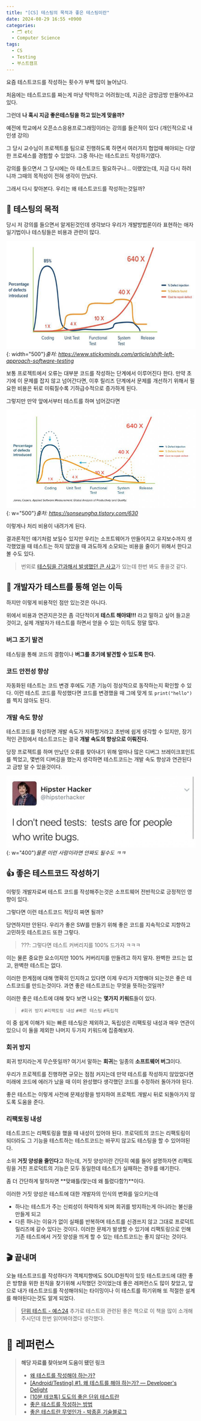 ```yaml
---
title: "[CS] 테스팅의 목적과 좋은 테스팅이란"
date: 2024-08-29 16:55 +0900
categories:
  - 🗂️ etc
  - Computer Science
tags:
  - CS
  - Testing
  - 부스트캠프
---
```

요즘 테스트코드를 작성하는 횟수가 부쩍 많이 늘어났다.

처음에는 테스트코드를 짜는게 마냥 막막하고 어려웠는데, 지금은 금방금방 만들어내고 있다. 

그런데 **나 혹시 지금 좋은테스팅을 하고 있는게 맞을까?**

예전에 학교에서 오픈소스응용프로그래밍이라는 강의를 들은적이 있다 (개인적으로 내 인생 강의)

그 당시 교수님이 프로젝트를 팀으로 진행하도록 하면서 여러가지 협업때 해야되는 다양한 프로세스를 경험할 수 있었다. 그중 하나는 테스트코드 작성하기였다.

강의를 들으면서 그 당시에는 아 테스트코드 필요하구나... 이랬었는데, 지금 다시 하려니까 그때의 목적성이 전혀 생각이 안났다.

그래서 다시 찾아본다. 우리는 왜 테스트코드를 작성하는것일까?
## **🤔 테스팅의 목적**
당시 저 강의를 들으면서 알게된것인데 생각보다 우리가 개발방법론이라 표현하는 애자일기법이나 테스팅들은 비용과 관련이 많다. 


![](assets/img/post/2024/08_29_테스트_비용.png){: width="500"}_출처: https://www.stickyminds.com/article/shift-left-approach-software-testing_



보통 프로젝트에서 오류는 대부분 코드를 작성하는 단계에서 이루어진다 한다. 만약 초기에 이 문제를 잡지 않고 넘어간다면, 이후 릴리즈 단계에서 문제를 개선하기 위해서 필요한 비용은 뒤로 미뤄질수록 기하급수적으로 증가하게 된다. 

그렇지만 만약 앞에서부터 테스트를 하며 넘어갔다면

![](assets/img/post/2024/08_29_테스트_이후.jpeg){: w="500"}_출처: https://sonseungha.tistory.com/630_


이렇게나 처리 비용이 내려가게 된다. 

결과론적인 얘기처럼 보일수 있지만 우리는 소프트웨어가 만들어지고 유지보수까지 생각했었을 때 테스트는 하지 않았을 때 과도하게 소모되는 비용을 줄이기 위해서 한다고 볼 수도 있다.

> 번외로 [테스팅을 간과해서 발생했던 큰 사고](https://grapevine9700.tistory.com/188)가 있는데 한번 봐도 좋을것 같다.


## **🍯 개발자가 테스트를 통해 얻는 이득**
하지만 이렇게 비용적인 점만 있는것은 아니다. 

위에서 비용과 연관지은것은 좀 극단적이게 **테스트 해야돼!!!** 라고 말하고 싶어 들고온 것이고, 실제 개발자가 테스트를 하면서 얻을 수 있는 이득도 정말 많다.
### 버그 조기 발견
테스팅을 통해 코드의 결함이나 **버그를 초기에 발견할 수 있도록 한다.** 
### 코드 안전성 향상
자동화된 테스트는 코드 변경 후에도 기존 기능이 정상적으로 동작하는지 확인할 수 있다. 이런 테스트 코드를 작성했다면 코드를 변경했을 때 그에 맞게 또 `print("hello")`를 찍지 않아도 된다.
### 개발 속도 향상
테스트코드를 작성하면 개발 속도가 저하할거라고 초반에 쉽게 생각할 수 있지만, 장기적인 관점에서 테스트코드는 결국 **개발 속도의 향상으로 이뤄진다.** 

당장 프로젝트를 하며 만났던 오류를 찾아내기 위해 얼마나 많은 디버그 브레이크포인트를 찍었고, 몇번의 디버깅을 했는지 생각하면 테스트코드는 개발 속도 향상과 연관된다고 금방 알 수 있을것이다.

![](assets/img/post/2024/08_29_테스트_짤_1.jpg){: w="400"}_물론 이런 사람이라면 안짜도 될수도 ㅋㅋ_

## **👍 좋은 테스트코드 작성하기**
이렇듯 개발자로써 테스트 코드를 작성해주는것은 소프트웨어 전반적으로 긍정적인 영향이 있다. 

그렇다면 이런 테스트코드 적당히 짜면 될까? 

당연하지만 안된다. 우리가 좋은 SW를 만들기 위해 좋은 코드를 지속적으로 지향하고 고민하듯 테스트코드 또한 그렇다. 

> ???: 그렇다면 테스트 커버리지를 100% 드가자 ㅋㅋㅋ

이는 물론 중요한 요소이지만 100% 커버리지를 만들려고 하지 말자. 완벽한 코드는 없고, 완벽한 테스트는 없다. 

이러한 한계점에 대해 명확히 인지하고 있다면 이제 우리가 지향해야 되는것은 좋은 테스트코드를 만드는것이다. 과연 좋은 테스트코드는 무엇을 뜻하는것일까?

이러한 좋은 테스트에 대해 찾다 보면 나오는 **몇가지 키워드**들이 있다.

> `#회귀 방지` `#리팩토링 내성` `#빠른 테스팅` `#독립적`

이 중 쉽게 이해가 되는 빠른 테스팅은 제외하고, 독립성은 리팩토링 내성과 매우 연관이 있으니 이 둘을 제외한 나머지 두가지 키워드에 집중해보자.
### 회귀 방지
회귀 방지라는게 무슨뜻일까? 여기서 말하는 **회귀**는 일종의 **소프트웨어 버그**이다. 

우리가 프로젝트를 진행하면 규모는 점점 커지는데 만약 테스트를 작성하지 않았었다면 미래에 코드에 에러가 났을 때 이미 완성했다 생각했던 코드를 수정하러 돌아가야 된다.

좋은 테스트는 이렇게 사전에 문제상황을 방지하여 프로젝트 개발시 뒤로 되돌아가지 않도록 도움을 준다.

### 리팩토링 내성
테스트코드는 리팩토링을 했을 때 내성이 있어야 된다. 프로덕트의 코드는 리팩토링이 되더라도 그 기능을 테스트하는 테스트코드는 바꾸지 않고도 테스팅을 할 수 있어야된다. 

소위 **거짓 양성을 줄인다**고 하는데, 거짓 양성이란 간단히 예를 들어 설명하자면 리팩토링을 거친 프로덕트의 기능은 모두 동일한데 테스트가 실패하는 경우를 얘기한다. 

좀 더 간단하게 말하자면 **맞왜틀(맞는데 왜 틀렸다함?)**이다.

이러한 거짓 양성은 테스트에 대한 개발자의 인식의 변화를 일으키는데
- 하나는 테스트가 주는 신뢰성이 하락하게 되며 회귀를 방지하는게 아니라는 불신을 만들게 되고
- 다른 하나는 이유가 없이 실패를 반복하며 테스트를 신경쓰지 않고 그대로 프로덕트 릴리즈에 갈수 있다는 것이다.
이러한 문제가 발생할 수 있기에 리팩토링으로 인해 기존 테스트에서 거짓 양성을 띄게 할 수 있는 테스트코드는 좋지 않다는 것이다.

## **🎬 끝내며**
오늘 테스트코드를 작성하다가 객체지향에도 SOLID원칙이 있듯 테스트코드에 대한 좋은 방향을 위한 원칙을 찾기위해 시작했던 것이었는데 좋은 레퍼런스도 많이 찾았고, 앞으로 내가 테스트코드를 작성해야되는 타이밍이나 이 테스트를 하기위해 또 적절한 설계를 해야된다는것도 알게 되었다. 

> [단위 테스트 - 예스24](https://www.yes24.com/Product/Goods/104084175)
 추가로 테스트와 관련된 좋은 책으로 이 책을 많이 소개해주시던데 한번 읽어봐야겠다 생각했다.

# 🔗 레퍼런스
> **해당 자료를 찾아보며 도움이 됐던 링크**
>- [왜 테스트를 작성해야 하는가?](https://www.makerjun.com/0f88ba3a-1f4c-49a9-97ae-c5ef25aa69e6)
>- [[Android/Testing] #1. 왜 테스트를 해야 하는가? — Developer's Delight](https://sonseungha.tistory.com/630)
>- [[10분 테코톡] 도도의 좋은 단위 테스트란](https://www.youtube.com/watch?v=R7spoJFfQ7U)
>- [좋은 테스트를 작성하는 방법](https://jiwondev.tistory.com/249)
>- [좋은 테스트란 무엇인가 - 박종훈 기술블로그](https://jonghoonpark.com/2023/04/29/%EC%A2%8B%EC%9D%80-%ED%85%8C%EC%8A%A4%ED%8A%B8%EB%9E%80-%EB%AC%B4%EC%97%87%EC%9D%B8%EA%B0%80)